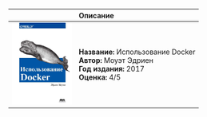 ||Описание|
|:-:|:---|
|<img src="images/44336399.jpg" width="120">|<b>Название: </b>Использование Docker<br/><b>Автор:</b> Моуэт Эдриен<br/><b>Год издания:</b> 2017<br/><b>Оценка:</b> 4/5|